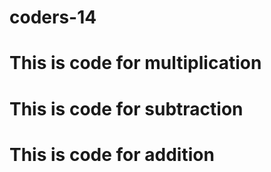 # coders-14
# This is code for multiplication
# This is code for subtraction
# This is code for addition
